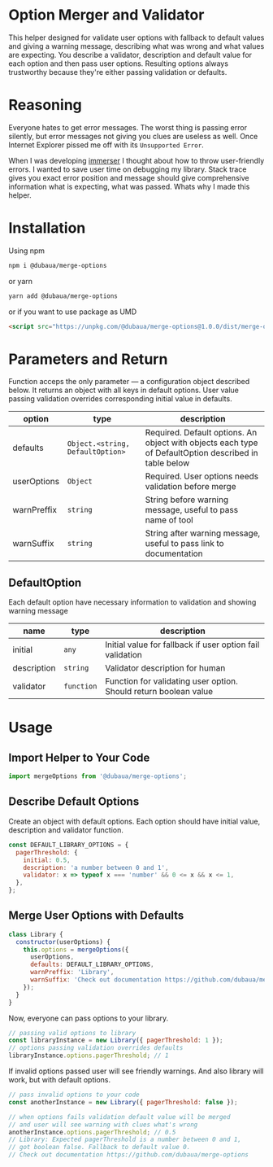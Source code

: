 # Option Merger and Validator

This helper designed for validate user options with fallback to default values and giving a warning message, describing what was wrong and what values are expecting. You describe a validator, description and default value for each option and then pass user options. Resulting options always trustworthy because they're either passing validation or defaults.

# Reasoning

Everyone hates to get error messages. The worst thing is passing error silently, but error messages not giving you clues are useless as well. Once Internet Explorer pissed me off with its `Unsupported Error`.

When I was developing [immerser](https://github.com/dubaua/immerser) I thought about how to throw user-friendly errors. I wanted to save user time on debugging my library. Stack trace gives you exact error position and message should give comprehensive information what is expecting, what was passed. Whats why I made this helper.

# Installation

Using npm

```bash
npm i @dubaua/merge-options
```

or yarn

```bash
yarn add @dubaua/merge-options
```

or if you want to use package as UMD

```html
<script src="https://unpkg.com/@dubaua/merge-options@1.0.0/dist/merge-options.min.umd.js"></script>
```

# Parameters and Return

Function acceps the only parameter — a configuration object described below. It returns an object with all keys in default options. User value passing validation overrides corresponding initial value in defaults.

| option      | type                             | description                                                                                           |
| ----------- | -------------------------------- | ----------------------------------------------------------------------------------------------------- |
| defaults    | `Object.<string, DefaultOption>` | Required. Default options. An object with objects each type of DefaultOption described in table below |
| userOptions | `Object`                         | Required. User options needs validation before merge                                                  |
| warnPreffix | `string`                         | String before warning message, useful to pass name of tool                                            |
| warnSuffix  | `string`                         | String after warning message, useful to pass link to documentation                                    |

## DefaultOption

Each default option have necessary information to validation and showing warning message

| name        | type       | description                                                      |
| ----------- | ---------- | ---------------------------------------------------------------- |
| initial     | `any`      | Initial value for fallback if user option fail validation        |
| description | `string`   | Validator description for human                                  |
| validator   | `function` | Function for validating user option. Should return boolean value |

# Usage

## Import Helper to Your Code

```js
import mergeOptions from '@dubaua/merge-options';
```

## Describe Default Options

Create an object with default options. Each option should have initial value, description and validator function.

```js
const DEFAULT_LIBRARY_OPTIONS = {
  pagerThreshold: {
    initial: 0.5,
    description: 'a number between 0 and 1',
    validator: x => typeof x === 'number' && 0 <= x && x <= 1,
  },
};
```

## Merge User Options with Defaults

```js
class Library {
  constructor(userOptions) {
    this.options = mergeOptions({
      userOptions,
      defaults: DEFAULT_LIBRARY_OPTIONS,
      warnPreffix: 'Library',
      warnSuffix: 'Check out documentation https://github.com/dubaua/merge-options',
    });
  }
}
```

Now, everyone can pass options to your library.

```js
// passing valid options to library
const libraryInstance = new Library({ pagerThreshold: 1 });
// options passing validation overrides defaults
libraryInstance.options.pagerThreshold; // 1
```

If invalid options passed user will see friendly warnings. And also library will work, but with default options.

```js
// pass invalid options to your code
const anotherInstance = new Library({ pagerThreshold: false });

// when options fails validation default value will be merged
// and user will see warning with clues what's wrong
anotherInstance.options.pagerThreshold; // 0.5
// Library: Expected pagerThreshold is a number between 0 and 1,
// got boolean false. Fallback to default value 0.
// Check out documentation https://github.com/dubaua/merge-options
```
